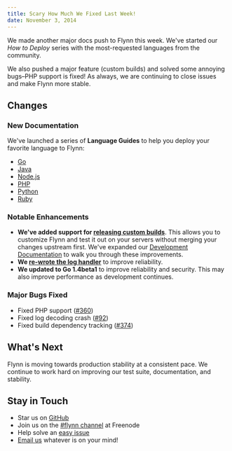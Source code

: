 ```yaml
---
title: Scary How Much We Fixed Last Week!
date: November 3, 2014
---
```


We made another major docs push to Flynn this week. We've started our *How to Deploy* series with the most-requested languages from the community.

We also pushed a major feature (custom builds) and solved some annoying bugs–PHP support is fixed! As always, we are continuing to close issues and make Flynn more stable.

## Changes

### New Documentation

We've launched a series of **Language Guides** to help you deploy your favorite language to Flynn:

* [Go](https://flynn.io/docs/how-to-deploy-go)
* [Java](https://flynn.io/docs/how-to-deploy-java)
* [Node.js](https://flynn.io/docs/how-to-deploy-nodejs)
* [PHP](https://flynn.io/docs/how-to-deploy-php)
* [Python](https://flynn.io/docs/how-to-deploy-python)
* [Ruby](https://flynn.io/docs/how-to-deploy-ruby)


### Notable Enhancements

* **We've added support for [releasing custom builds](https://github.com/flynn/flynn/pull/382)**. This allows you to customize Flynn and test it out on your servers without merging your changes upstream first. We've expanded our [Development Documentation](https://flynn.io/docs/development#releasing-flynn) to walk you through these improvements.
* **We [re-wrote the log handler](https://github.com/flynn/flynn/pull/163)** to improve reliability.
* **We updated to Go 1.4beta1** to improve reliability and security. This may also improve performance as development continues.
 
### Major Bugs Fixed

* Fixed PHP support ([#360](https://github.com/flynn/flynn/pull/360))
* Fixed log decoding crash ([#92](https://github.com/flynn/flynn/issues/92))
* Fixed build dependency tracking ([#374](https://github.com/flynn/flynn/pull/374))

## What's Next

Flynn is moving towards production stability at a consistent pace. We continue to work hard on improving our test suite, documentation, and stability.

## Stay in Touch

* Star us on [GitHub](https://github.com/flynn/flynn)
* Join us on the [#flynn channel](http://webchat.freenode.net?channels=%23flynn) at Freenode
* Help solve an [easy issue](https://github.com/flynn/flynn/labels/easy)
* [Email us](mailto:contact@flynn.io) whatever is on your mind!
